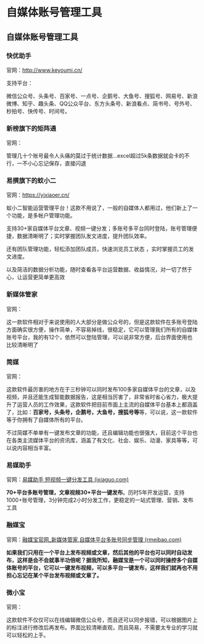 # 自媒体账号管理工具

## 自媒体账号管理工具

### 快优助手

官网：http://www.keyoumi.cn/

支持平台：

微信公众号、头条号、百家号、一点号、企鹅号、大鱼号、搜狐号、网易号、新浪微博、知乎、趣头条、QQ公众平台、东方头条号、新浪看点、简书号、号外号、秒拍号、快传号、时间号。

### 新榜旗下的矩阵通

官网：

管理几十个账号最令人头痛的莫过于统计数据...excel超过5k条数据就会卡的不行，一不小心忘记保存，直接闪退

### 易撰旗下的蚊小二

官网：https://yixiaoer.cn/

蚁小二智能运营管理平台！这款不用说了，一般的自媒体人都用过，他们新上了一个功能，是多帐户管理功能。

支持30+家自媒体平台文章、视频一键分发；多账号多平台同时登陆，账号管理便捷，数据清晰明了；实时掌握团队发文进度，提升团队效率。

还有团队管理功能，轻松添加团队成员，快速浏览员工状态 ，实时掌握员工的发文进度。

以及简洁的数据分析功能，随时查看各平台运营数据、收益情况，对一切了然于心，让运营更简单更高效

### 新媒体管家

官网：

这一款软件相对于来说使用的人大部分是做公众号的，但是这款软件在多账号登陆方面确实很方便，操作简单，不容易掉线，很稳定，它可以管理我们所有的自媒体账号平台，我的有12个，依然可以登陆管理，可以说非常方便，后台界面使用也比较清晰明了

### 简媒

官网：

这款软件最厉害的地方在于三秒钟可以同时发布100多家自媒体平台的文章，以及视频，并且还能生成智能数据报告，这是相当厉害了，非常省时省心省力，极大提升了运营人员的工作效果，这款软件把目前市面上主流的自媒体平台基本上都涵盖了，比如：**百家号，头条号，企鹅号，大鱼号，搜狐号等**等，可以说，这一款软件等于你拥有了自媒体所有的平台。

不过简媒不单单有一键发布文章的功能，还且编辑功能也很强大，目前这个平台也在各类主流媒体平台的资讯库，涵盖了有文化、社会、娱乐、动漫、家具等等，可以说内容相当丰富。

### 易媒助手

官网：[易媒助手 短视频一键分发工具 (ixiaguo.com)](https://ixiaguo.com/yimei-yx.html)

**70+平台多账号管理，文章视频30+平台一键发布**。历时5年开发运营，支持1000+账号管理，3分钟完成2小时分发工作，更稳定的一站式管理、营销、发布工具

### 融媒宝

官网：[融媒宝官网_新媒体管家,自媒体平台多账号同步管理 (rmeibao.com)](https://www.rmeibao.com/)

**如果我们只用在一个平台上发布视频或文章，然后其他的平台也可以同时自动发布，这样是会不会就事半功倍呢？据我所知，融媒宝是一个可以同时操控多个自媒体账号的平台，它可以一键发布视频，可以多平台一键发布，这样我们就再也不用担心忘记在某个平台发布视频或文章了。**

### 微小宝

官网：

这款软件不仅仅可以在线编辑微信公众号，而且还可以同步报错，可以根据图片上的标注进行修改后再发布。界面比较清晰直观，而且简易，不需要太专业的学习就可以轻松的上手。